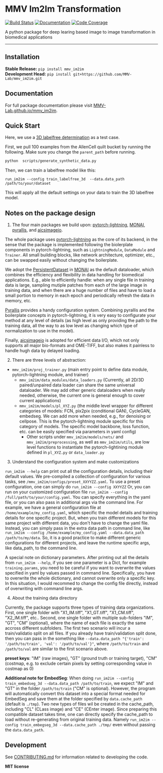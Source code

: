 # MMV Im2Im Transformation

[![Build Status](https://github.com/MMV-Lab/mmv_im2im/workflows/Build%20Main/badge.svg)](https://github.com/MMV-Lab/mmv_im2im/actions)
[![Documentation](https://github.com/MMV-Lab/mmv_im2im/workflows/Documentation/badge.svg)](https://MMV-Lab.github.io/mmv_im2im/)
[![Code Coverage](https://codecov.io/gh/MMV-Lab/mmv_im2im/branch/main/graph/badge.svg)](https://codecov.io/gh/MMV-Lab/mmv_im2im)

A python package for deep learing based image to image transformation in biomedical applications

---


## Installation

**Stable Release:** `pip install mmv_im2im`<br>
**Development Head:** `pip install git+https://github.com/MMV-Lab/mmv_im2im.git`

## Documentation

For full package documentation please visit [MMV-Lab.github.io/mmv_im2im](https://MMV-Lab.github.io/mmv_im2im).


## Quick Start

Here, we use a [3D labelfree determination](https://www.allencell.org/label-free-determination.html#:~:text=The%20Label-Free%20Determination%20model%20can%20leverage%20the%20specificity,structures.%20How%20does%20the%20label-free%20determination%20model%20work%3F) as a test case.

First, we pull 100 examples from the AllenCell quilt bucket by running the following. Make sure you change the `parent_path` before running.
```bash
python  scripts/generate_synthetic_data.py
```

Then, we can train a labelfree model like this:
```base
run_im2im --config train_labelfree_3d  --data.data_path /path/to/your/dataset
```

This will apply all the default settings on your data to train the 3D labelfree model.


## Notes on the package design


1. The four main packages we build upon: [pytorch-lightning](https://www.pytorchlightning.ai/), [MONAI](https://monai.io/), [pyrallis](https://eladrich.github.io/pyrallis/), and [aicsimageio](https://github.com/AllenCellModeling/aicsimageio).

The whole package uses [pytorch-lightning](https://www.pytorchlightning.ai/) as the core of its backend, in the sense that the package is implemented following the biolerplate components in pytorch-lightning, such as `LightningModule`, `DataModule` and `Trainer`. All small building blocks, like network architecture, optimizer, etc., can be swapped easily without changing the boilerplate. 

We adopt the [PersistentDataset](https://docs.monai.io/en/stable/data.html#persistentdataset) in [MONAI](https://monai.io) as the default dataloader, which combines the efficiency and flexibility in data handling for biomedical applications. E.g., able to efficiently handle: when any single file in training data is large, sampling mutiple patches from each of the large image in training data, and when there are a huge number of files and have to load a small portion to memory in each epoch and periodically refresh the data in memory, etc.

[Pyrallis](https://eladrich.github.io/pyrallis/) provides a handy configuration system. Combining pyrallis and the boilerplate concepts in pytorch-lightning, it is very easy to configurate your method at any level of details (as high level as only providing the path to the training data, all the way to as low level as changing which type of normalization to use in the model). 

Finally, [aicsimageio](https://github.com/AllenCellModeling/aicsimageio) is adopted for efficient data I/O, which not only supports all major bio-formats and OME-TIFF, but also makes it painless to handle hugh data by delayed loading.


2. There are three levels of abstraction: 
- `mmv_im2im/proj_trainer.py` (main entry point to define data module, pytorch-lightning module, and trainer)
    -  `mmv_im2im/data_modules/data_loaders.py` (Currently, all 2D/3D paired/unpaired data loader can share the same universal dataloader. We may add other generic dataloaders when really needed, otherwise, the current one is general enough to cover current applications)
    -  `mmv_im2im/models/pl_XYZ.py` (the middle level wrapper for different categories of models: FCN, pix2pix (conditional GAN), CycleGAN, embedseg. We can add more when needed, e.g., for denoising or cellpose. This is the pytorch-lightning module specific for this category of models. The specific model backbone, loss function, etc. can be easily specified via parameters in yaml config)
        -  Other scripts under `mmv_im2im/models/nets/` and `mmv_im2im/preprocessing`, as well as `mmv_im2im/utils`, are low level functions to instantiate the pytorch-lightining module defined in `pl_XYZ.py` or `data_loader.py`


3. Understand the configuration system and make customizations

`run_im2im --help` can print out all the configuration details, including their default values. We pre-compiled a collection of configuration for various tasks, see `/mmv_im2im/configs/preset_XXYYZZ.yaml`. To use a preset configuration, one can simply do `run_im2im --config XXYYZZ` Or, you can run on your customized configuration file `run_im2im --config /full/path/to/your/config.yaml`. You can specify everything in the yaml file, or you can also pass in additional args via the command line. For example, we have a general configuration file at `/home/example/my_config.yaml`, which specific the model details and training details for one specific project. But, when you train different models for this same project with different data, you don't have to change the yaml file. Instead, you can simply pass in the extra data path in command line, like `run_im2im --config /home/example/my_config.yaml --data.data_path /path/to/my/data`. So, it is a good practice to make different generic configurations for different projects, and leave the runtime specific args, like data_path, to the command line. 

A special note on dictionary parameters. After printing out all the details from `run_im2im --help`, if you see one parameter is a Dict, for example `training.params`, you need to be careful if you want to overwrite the values specified in yaml by values passed in command line. Specifically, you have to overwrite the whole dictionary, and cannot overwrite only a specific key. In this situation, I would recommed to change the config file directly, instead of overwriting with command line args.  


4. About the training data directory

Currently, the package supports three types of training data organizations. First, one single folder with "X1_IM.tiff", "X1_GT.tiff", "X1_CM.tiff", "X2_IM.tiff", etc.. Second, one single folder with multiple sub-folders "IM", "GT", "CM" (optional), where the name of each file is exactly the same accross different subfolders. The first two scenario will incur a train/validatio split on all files. If you already have train/validation split done, then you can pass in the something like `--data.data_path "{'train': '/path/to/train', 'val': '/path/to/val'}"`, where `/path/to/train` and `/path/to/val` are similar to the first scenario above.

**preset keys**: "IM" (raw images), "GT" (ground truth or training target), "CM" (costmap, e.g. to exclude certain pixels by setting corresponding value in costmap as 0)

**Additional note for EmbedSeg**: When doing `run_im2im --config train_embedseg_3d --data.data_path /path/to/train`, we expect "IM" and "GT" in the folder `/path/to/train` ("CM" is optional). However, the program will automatically convert this dataset into a special format needed for EmbedSeg and save them at the folder specified by `data.cache_path` (default is `./tmp`). Two new types of files wil be created in the cache_path, including "CL" (CLass image) and "CE" (CEnter image). Since preparing this compatible dataset takes time, one can directly specify the cache_path to load without re-generating from original training data. Namely `run_im2im --config train_embegseg_3d --data.cache_path ./tmp/` even without passing the `data.data_path`.  

## Development

See [CONTRIBUTING.md](CONTRIBUTING.md) for information related to developing the code.



**MIT license**

